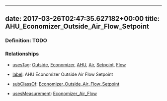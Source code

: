 
---
date: 2017-03-26T02:47:35.627182+00:00
title: AHU_Economizer_Outside_Air_Flow_Setpoint
---
### Definition: TODO

### Relationships

* [usesTag](https://brickschema.org/schema/1.0/BrickFrame#usesTag): [Outside](https://brickschema.org/schema/1.0/BrickTag#Outside), [Economizer](https://brickschema.org/schema/1.0/BrickTag#Economizer), [AHU](https://brickschema.org/schema/1.0/BrickTag#AHU), [Air](https://brickschema.org/schema/1.0/BrickTag#Air), [Setpoint](https://brickschema.org/schema/1.0/BrickTag#Setpoint), [Flow](https://brickschema.org/schema/1.0/BrickTag#Flow)

* [label](http://www.w3.org/2000/01/rdf-schema#label): AHU Economizer Outside Air Flow Setpoint

* [subClassOf](http://www.w3.org/2000/01/rdf-schema#subClassOf): [Economizer_Outside_Air_Flow_Setpoint](https://brickschema.org/schema/1.0/Brick#Economizer_Outside_Air_Flow_Setpoint)

* [usesMeasurement](https://brickschema.org/schema/1.0/BrickFrame#usesMeasurement): [Economizer_Air_Flow](https://brickschema.org/schema/1.0/Brick#Economizer_Air_Flow)
